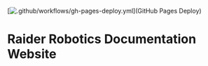 [![.github/workflows/gh-pages-deploy.yml](https://github.com/msoe-vex/docs/actions/workflows/gh-pages-deploy.yml/badge.svg?branch=master)](GitHub Pages Deploy)

# Raider Robotics Documentation Website

